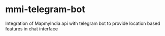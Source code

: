 # mmi-telegram-bot
Integration of MapmyIndia api with telegram bot to provide location based features in chat interface
